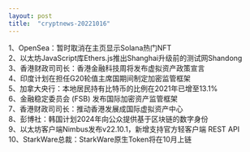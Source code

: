 ```yaml
---
layout: post
title:  "cryptnews-20221016"
---
```

1、OpenSea：暂时取消在主页显示Solana热门NFT  
2、以太坊JavaScript库Ethers.js推出Shanghai升级前的测试网Shandong  
3、香港财政司司长：香港金融科技周将发布虚拟资产政策宣言  
4、印度计划在担任G20轮值主席国期间制定加密监管框架  
5、加拿大央行：本地居民持有比特币的比例在2021年已增至13.1%  
6、金融稳定委员会 (FSB) 发布国际加密资产监管框架  
7、香港财政司司长：推动香港发展成国际虚拟资产中心  
8、彭博社：韩国计划2024年向公众提供基于区块链的数字身份  
9、以太坊客户端Nimbus发布v22.10.1，新增支持官方轻客户端 REST API  
10、StarkWare总裁：StarkWare原生Token将在10月上链  
